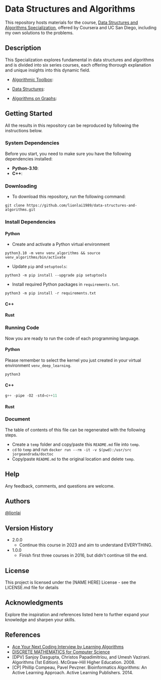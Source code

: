 # Data Structures and Algorithms
This repository hosts materials for the course, [Data Structures and Algorithms Specialization](https://www.coursera.org/specializations/data-structures-algorithms), offered by Coursera and UC San Diego, including my own solutions to the problems.


## Description
This Specialization explores fundamental in data structures and algorithms and is divided into six series courses, each offering thorough explanation and unique insights into this dynamic field.

- [Algorithmic Toolbox](https://github.com/lionlai1989/data-structures-and-algorithms/tree/master/C1-Algorithmic_Toolbox):


- [Data Structures](https://github.com/lionlai1989/data-structures-and-algorithms/tree/master/C2-Data_Structures):


- [Algorithms on Graphs](https://github.com/lionlai1989/data-structures-and-algorithms/tree/master/C3-Algorithms_on_Graphs):


## Getting Started
All the results in this repository can be reproduced by following the instructions below.

### System Dependencies
Before you start, you need to make sure you have the following dependencies installed:
* **Python-3.10**:
* **C++**:


### Downloading
* To download this repository, run the following command:
```shell
git clone https://github.com/lionlai1989/data-structures-and-algorithms.git
```

### Install Dependencies
#### Python
- Create and activate a Python virtual environment
```
python3.10 -m venv venv_algorithms && source venv_algorithms/bin/activate
```
- Update `pip` and `setuptools`:
```
python3 -m pip install --upgrade pip setuptools
```
- Install required Python packages in `requirements.txt`.
```
python3 -m pip install -r requirements.txt
```

#### C++
#### Rust

### Running Code
Now you are ready to run the code of each programming language.

#### Python
Please remember to select the kernel you just created in your virtual environment `venv_deep_learning`.
```python
python3
```

#### C++
```cpp
g++ -pipe -O2 -std=c++11
```

#### Rust

### Document
The table of contents of this file can be regenerated with the following steps.
- Create a `temp` folder and copy/paste this `README.md` file into `temp`.
- `cd` to `temp` and run `docker run --rm -it -v $(pwd):/usr/src jorgeandrada/doctoc`
- Copy/paste `README.md` to the original location and delete `temp`.


## Help

Any feedback, comments, and questions are welcome.

## Authors
[@lionlai](https://github.com/lionlai1989)

## Version History

* 2.0.0
    * Continue this course in 2023 and aim to understand EVERYTHING.
* 1.0.0
    * Finish first three courses in 2016, but didn't continue till the end.

## License

This project is licensed under the [NAME HERE] License - see the LICENSE.md file
for details

## Acknowledgments
Explore the inspiration and references listed here to further expand your knowledge and sharpen your skills.

## References
- [Ace Your Next Coding Interview by Learning Algorithms](https://stepik.org/course/102772/promo?utm_source=bookwebpage&utm_medium=intro)
- [DISCRETE MATHEMATICS for Computer Science](http://discrete-math.tilda.ws/?utm_source=coursera&utm_medium=reading&utm_campaign=toolbox)
- [DPV] Sanjoy Dasgupta, Christos Papadimitriou, and Umesh Vazirani. Algorithms (1st Edition). McGraw-Hill Higher Education. 2008.
- [CP] Phillip Compeau, Pavel Pevzner. Bioinformatics Algorithms: An Active Learning Approach. Active Learning Publishers. 2014.


<!-- 
Before reading ".py" files, you should read the corresponding **".pdf"** file. PDF files have information about what the **purpose** of assignments is and what **input** and **output** should look like. If you have any other questions, feel free to ask me. 
###Note: Using [Unicode Entity Codes for Math](http://symbolcodes.tlt.psu.edu/bylanguage/mathchart.html) to edit math equations.<br>
###Note: Using [Gravizo](http://g.gravizo.com/#howto) and [Graphviz](http://www.graphviz.org/Gallery.php) to draw charts.<br> -->
